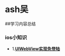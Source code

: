 #  ash吴

##学习内容总结


### ios小知识
* 1.**[UIWebView实现免登陆](https://github.com/wu736139669/wu736139669.github.io/blob/master/UIWebView%2BCookie.md)**




